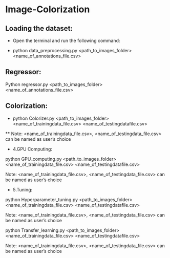 # Image-Colorization

## Loading the dataset:
* Open the terminal and run the following command:

* python data_preprocessing.py <path_to_images_folder> <name_of_annotations_file.csv>

## Regressor:

Python regressor.py <path_to_images_folder> <name_of_annotations_file.csv>

## Colorization:

* python Colorizer.py <path_to_images_folder> <name_of_trainingdata_file.csv> <name_of_testingdatafile.csv>

** Note: <name_of_trainingdata_file.csv>, <name_of_testingdata_file.csv> can be named as user’s choice

* 4.GPU Computing:

python GPU_computing.py <path_to_images_folder> <name_of_trainingdata_file.csv> <name_of_testingdatafile.csv>

Note: <name_of_trainingdata_file.csv>, <name_of_testingdata_file.csv> can be named as user’s choice

* 5.Tuning:

python Hyperparameter_tuning.py <path_to_images_folder> <name_of_trainingdata_file.csv> <name_of_testingdatafile.csv>

Note: <name_of_trainingdata_file.csv>, <name_of_testingdata_file.csv> can be named as user’s choice


python Transfer_learning.py <path_to_images_folder> <name_of_trainingdata_file.csv> <name_of_testingdatafile.csv>

Note: <name_of_trainingdata_file.csv>, <name_of_testingdata_file.csv> can be named as user’s choice
